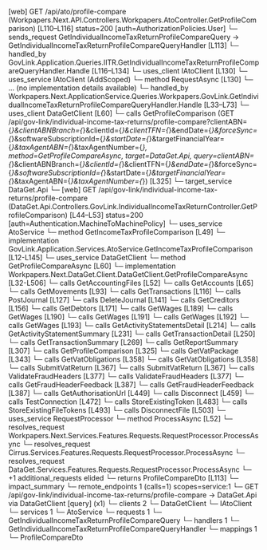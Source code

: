 [web] GET /api/ato/profile-compare  (Workpapers.Next.API.Controllers.Workpapers.AtoController.GetProfileComparison)  [L110–L116] status=200 [auth=AuthorizationPolicies.User]
  └─ sends_request GetIndividualIncomeTaxReturnProfileCompareQuery -> GetIndividualIncomeTaxReturnProfileCompareQueryHandler [L113]
    └─ handled_by GovLink.Application.Queries.IITR.GetIndividualIncomeTaxReturnProfileCompareQueryHandler.Handle [L116–L134]
      └─ uses_client IAtoClient [L130]
      └─ uses_service IAtoClient (AddScoped)
        └─ method RequestAsync [L130]
          └─ ... (no implementation details available)
    └─ handled_by Workpapers.Next.ApplicationService.Queries.Workpapers.GovLink.GetIndividualIncomeTaxReturnProfileCompareQueryHandler.Handle [L33–L73]
      └─ uses_client DataGetClient [L60]
        └─ calls GetProfileComparison (GET /api/gov-link/individual-income-tax-returns/profile-compare?clientABN={*}&clientABNBranch={*}&clientId={*}&clientTFN={*}&endDate={*}&forceSync={*}&softwareSubscriptionId={*}&startDate={*}&targetFinancialYear={*}&taxAgentABN={*}&taxAgentNumber={*}, method=GetProfileCompareAsync, target=DataGet.Api, query=clientABN={*}&clientABNBranch={*}&clientId={*}&clientTFN={*}&endDate={*}&forceSync={*}&softwareSubscriptionId={*}&startDate={*}&targetFinancialYear={*}&taxAgentABN={*}&taxAgentNumber={*}) [L325]
          └─ target_service DataGet.Api
            └─ [web] GET /api/gov-link/individual-income-tax-returns/profile-compare  (DataGet.Api.Controllers.GovLink.IndividualIncomeTaxReturnController.GetProfileComparison)  [L44–L53] status=200 [auth=Authentication.MachineToMachinePolicy]
              └─ uses_service AtoService
                └─ method GetIncomeTaxProfileComparison [L49]
                  └─ implementation GovLink.Application.Services.AtoService.GetIncomeTaxProfileComparison [L12-L145]
      └─ uses_service DataGetClient
        └─ method GetProfileCompareAsync [L60]
          └─ implementation Workpapers.Next.DataGet.Client.DataGetClient.GetProfileCompareAsync [L32-L506]
            └─ calls GetAccountingFiles [L52]
            └─ calls GetAccounts [L65]
            └─ calls GetMovements [L93]
            └─ calls GetTransactions [L116]
            └─ calls PostJournal [L127]
            └─ calls DeleteJournal [L141]
            └─ calls GetCreditors [L156]
            └─ calls GetDebtors [L171]
            └─ calls GetWages [L189]
            └─ calls GetWages [L190]
            └─ calls GetWages [L191]
            └─ calls GetWages [L192]
            └─ calls GetWages [L193]
            └─ calls GetActivityStatementsDetail [L214]
            └─ calls GetActivityStatementSummary [L231]
            └─ calls GetTransactionDetail [L250]
            └─ calls GetTransactionSummary [L269]
            └─ calls GetReportSummary [L307]
            └─ calls GetProfileComparison [L325]
            └─ calls GetVatPackage [L343]
            └─ calls GetVatObligations [L358]
            └─ calls GetVatObligations [L358]
            └─ calls SubmitVatReturn [L367]
            └─ calls SubmitVatReturn [L367]
            └─ calls ValidateFraudHeaders [L377]
            └─ calls ValidateFraudHeaders [L377]
            └─ calls GetFraudHeaderFeedback [L387]
            └─ calls GetFraudHeaderFeedback [L387]
            └─ calls GetAuthorisationUrl [L449]
            └─ calls Disconnect [L459]
            └─ calls TestConnection [L472]
            └─ calls StoreExistingToken [L483]
            └─ calls StoreExistingFileTokens [L493]
            └─ calls DisconnectFile [L503]
      └─ uses_service RequestProcessor
        └─ method ProcessAsync [L52]
          └─ resolves_request Workpapers.Next.Services.Features.Requests.RequestProcessor.ProcessAsync
          └─ resolves_request Cirrus.Services.Features.Requests.RequestProcessor.ProcessAsync
          └─ resolves_request DataGet.Services.Features.Requests.RequestProcessor.ProcessAsync
          └─ +1 additional_requests elided
  └─ returns ProfileCompareDto [L113]
  └─ impact_summary
    └─ remote_endpoints 1 (calls=1) scopes=service:1
      └─ GET /api/gov-link/individual-income-tax-returns/profile-compare -> DataGet.Api via DataGetClient [query] (x1)
    └─ clients 2
      └─ DataGetClient
      └─ IAtoClient
    └─ services 1
      └─ AtoService
    └─ requests 1
      └─ GetIndividualIncomeTaxReturnProfileCompareQuery
    └─ handlers 1
      └─ GetIndividualIncomeTaxReturnProfileCompareQueryHandler
    └─ mappings 1
      └─ ProfileCompareDto

